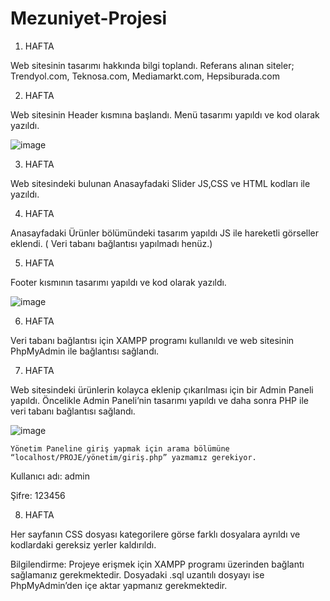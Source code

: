 # Mezuniyet-Projesi

1. HAFTA


Web sitesinin tasarımı hakkında bilgi toplandı.
Referans alınan siteler; Trendyol.com, Teknosa.com, Mediamarkt.com, Hepsiburada.com

2. HAFTA


Web sitesinin Header kısmına başlandı. Menü tasarımı yapıldı ve kod olarak yazıldı.

![image](https://github.com/batuhankalac/Mezuniyet-Projesi/assets/127776028/c8eca742-0e79-4213-bb7e-c757c5eb4dc4)

3. HAFTA

Web sitesindeki bulunan Anasayfadaki Slider JS,CSS ve HTML kodları ile yazıldı.

4. HAFTA

Anasayfadaki Ürünler bölümündeki tasarım yapıldı JS ile hareketli görseller eklendi. ( Veri tabanı bağlantısı yapılmadı henüz.)

5. HAFTA

Footer kısmının tasarımı yapıldı ve kod olarak yazıldı.

![image](https://github.com/batuhankalac/Mezuniyet-Projesi/assets/127776028/7467c150-3813-4e08-a15a-836e2a8ca328)


6. HAFTA

Veri tabanı bağlantısı için XAMPP programı kullanıldı ve web sitesinin PhpMyAdmin ile bağlantısı sağlandı.

7. HAFTA

Web sitesindeki ürünlerin kolayca eklenip çıkarılması için bir Admin Paneli yapıldı. Öncelikle Admin Paneli’nin tasarımı yapıldı ve daha sonra PHP ile veri tabanı bağlantısı sağlandı.

![image](https://github.com/batuhankalac/Mezuniyet-Projesi/assets/127776028/8d140d16-f8c7-4ca3-8abc-ee3c399440c6)

	Yönetim Paneline giriş yapmak için arama bölümüne “localhost/PROJE/yönetim/giriş.php” yazmamız gerekiyor.

Kullanıcı adı: admin

Şifre: 123456


8. HAFTA

Her sayfanın CSS dosyası kategorilere görse farklı dosyalara ayrıldı ve kodlardaki gereksiz yerler kaldırıldı.


Bilgilendirme:
Projeye erişmek için XAMPP programı üzerinden bağlantı sağlamanız gerekmektedir. Dosyadaki .sql uzantılı dosyayı ise PhpMyAdmin’den içe aktar yapmanız gerekmektedir.

